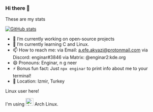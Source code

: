### Hi there 👋
These are my stats

[![GitHub stats](https://github-readme-stats.vercel.app/api?username=efe3535&theme=radical)](https://efe3535.github.io)
- 🔭 I’m currently working on open-source projects
- 🌱 I’m currently learning C and Linux.
- 📫 How to reach me: 
via Email:  a.efe.akyazi@protonmail.com
via Discord: enginar#3846
via Matrix: @enginar2:kde.org
- 😄 Pronouns: Enginar, n g neer
- ⚡ Bonus fun fact: Just  `npx enginar`  to print info about me to your terminal! 
- 📍 Location: Izmir, Turkey

Linux user here!

I'm using <img src="https://upload.wikimedia.org/wikipedia/commons/thumb/a/a5/Archlinux-icon-crystal-64.svg/1024px-Archlinux-icon-crystal-64.svg.png" alt="drawing" width="24"/>
 Arch Linux.
